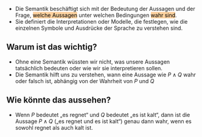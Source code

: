 - Die Semantik beschäftigt sich mit der Bedeutung der Aussagen und der Frage, <mark style="background: #FFB86CA6;">welche Aussagen</mark> unter welchen Bedingungen <mark style="background: #FFB86CA6;">wahr sind</mark>.
- Sie definiert die Interpretationen oder Modelle, die festlegen, wie die einzelnen Symbole und Ausdrücke der Sprache zu verstehen sind.
## Warum ist das wichtig?
- Ohne eine Semantik wüssten wir nicht, was unsere Aussagen tatsächlich bedeuten oder wie wir sie interpretieren sollen.
- Die Semantik hilft uns zu verstehen, wann eine Aussage wie $P\land Q$ wahr oder falsch ist, abhängig von der Wahrheit von $P$ und $Q$
## Wie könnte das aussehen?
- Wenn $P$ bedeutet „es regnet“ und $Q$ bedeutet „es ist kalt“, dann ist die Aussage $P\land Q$ („es regnet und es ist kalt“) genau dann wahr, wenn es sowohl regnet als auch kalt ist.